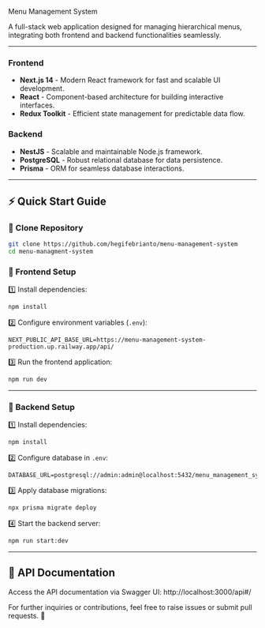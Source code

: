 Menu Management System

A full-stack web application designed for managing hierarchical menus, integrating both frontend and backend functionalities seamlessly.

---



### **Frontend**
- **Next.js 14** - Modern React framework for fast and scalable UI development.
- **React** - Component-based architecture for building interactive interfaces.
- **Redux Toolkit** - Efficient state management for predictable data flow.

### **Backend**
- **NestJS** - Scalable and maintainable Node.js framework.
- **PostgreSQL** - Robust relational database for data persistence.
- **Prisma** - ORM for seamless database interactions.

---

## ⚡ Quick Start Guide

### 🔹 Clone Repository
```sh
git clone https://github.com/hegifebrianto/menu-management-system
cd menu-managment-system
```

### 🔹 Frontend Setup
1️⃣ Install dependencies:
```sh
npm install
```

2️⃣ Configure environment variables (`.env`):
```env
NEXT_PUBLIC_API_BASE_URL=https://menu-management-system-production.up.railway.app/api/
```

3️⃣ Run the frontend application:
```sh
npm run dev
```

---

### 🔹 Backend Setup
1️⃣ Install dependencies:
```sh
npm install
```

2️⃣ Configure database in `.env`:
```env
DATABASE_URL=postgresql://admin:admin@localhost:5432/menu_management_system

```

3️⃣ Apply database migrations:
```sh
npx prisma migrate deploy
```

4️⃣ Start the backend server:
```sh
npm run start:dev
```

---

## 📖 API Documentation

Access the API documentation via Swagger UI:
http://localhost:3000/api#/

For further inquiries or contributions, feel free to raise issues or submit pull requests. 🚀

